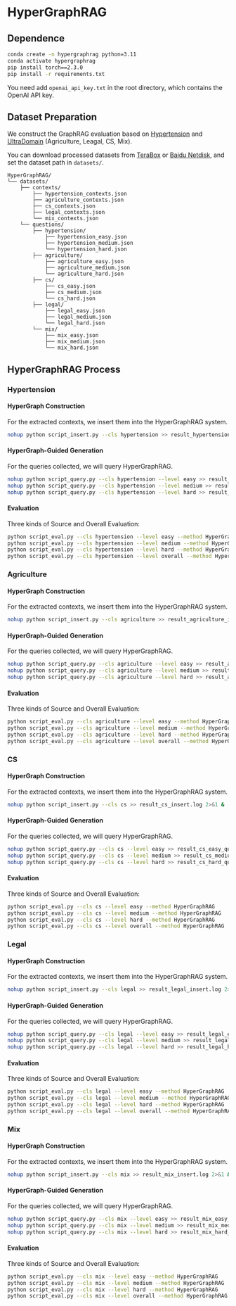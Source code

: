 # HyperGraphRAG

## Dependence
```bash
conda create -n hypergraphrag python=3.11
conda activate hypergraphrag
pip install torch==2.3.0
pip install -r requirements.txt
```
You need add ``openai_api_key.txt`` in the root directory, which contains the OpenAI API key.

## Dataset Preparation

We construct the GraphRAG evaluation based on [Hypertension](https://academic.oup.com/eurheartj/article/45/38/3912/7741010?login=false) and [UltraDomain](https://huggingface.co/datasets/TommyChien/UltraDomain) (Agriculture, Leagal, CS, Mix).

You can download processed datasets from [TeraBox](https://1024terabox.com/s/1rICU6rM64Oezq60GoXJoJg) or [Baidu Netdisk](https://pan.baidu.com/s/1bSuazL0fhR_Xs2Mg1hxB6g?pwd=45c1), and set the dataset path in `datasets/`.

```
HyperGraphRAG/
└── datasets/
    ├── contexts/   
        ├── hypertension_contexts.json   
        ├── agriculture_contexts.json    
        ├── cs_contexts.json                  
        ├── legal_contexts.json                    
        └── mix_contexts.json    
    └── questions/           
        ├── hypertension/                     
            ├── hypertension_easy.json            
            ├── hypertension_medium.json         
            └── hypertension_hard.json     
        ├── agriculture/                     
            ├── agriculture_easy.json            
            ├── agriculture_medium.json         
            └── agriculture_hard.json 
        ├── cs/                     
            ├── cs_easy.json            
            ├── cs_medium.json         
            └── cs_hard.json 
        ├── legal/                     
            ├── legal_easy.json            
            ├── legal_medium.json         
            └── legal_hard.json 
        └── mix/                     
            ├── mix_easy.json            
            ├── mix_medium.json         
            └── mix_hard.json                                 
```

## HyperGraphRAG Process

### Hypertension
#### HyperGraph Construction
For the extracted contexts, we insert them into the HyperGraphRAG system.
```bash
nohup python script_insert.py --cls hypertension >> result_hypertension_insert.log 2>&1 &
```
#### HyperGraph-Guided Generation
For the queries collected, we will query HyperGraphRAG.
```bash
nohup python script_query.py --cls hypertension --level easy >> result_hypertension_easy_query.log 2>&1 &
nohup python script_query.py --cls hypertension --level medium >> result_hypertension_medium_query.log 2>&1 &
nohup python script_query.py --cls hypertension --level hard >> result_hypertension_hard_query.log 2>&1 &
```
#### Evaluation
Three kinds of Source and Overall Evaluation:
```bash
python script_eval.py --cls hypertension --level easy --method HyperGraphRAG
python script_eval.py --cls hypertension --level medium --method HyperGraphRAG
python script_eval.py --cls hypertension --level hard --method HyperGraphRAG
python script_eval.py --cls hypertension --level overall --method HyperGraphRAG
```

### Agriculture
#### HyperGraph Construction
For the extracted contexts, we insert them into the HyperGraphRAG system.
```bash
nohup python script_insert.py --cls agriculture >> result_agriculture_insert.log 2>&1 &
```
#### HyperGraph-Guided Generation
For the queries collected, we will query HyperGraphRAG.
```bash
nohup python script_query.py --cls agriculture --level easy >> result_agriculture_easy_query.log 2>&1 &
nohup python script_query.py --cls agriculture --level medium >> result_agriculture_medium_query.log 2>&1 &
nohup python script_query.py --cls agriculture --level hard >> result_agriculture_hard_query.log 2>&1 &
```
#### Evaluation
Three kinds of Source and Overall Evaluation:
```bash
python script_eval.py --cls agriculture --level easy --method HyperGraphRAG
python script_eval.py --cls agriculture --level medium --method HyperGraphRAG
python script_eval.py --cls agriculture --level hard --method HyperGraphRAG
python script_eval.py --cls agriculture --level overall --method HyperGraphRAG
```

### CS
#### HyperGraph Construction
For the extracted contexts, we insert them into the HyperGraphRAG system.
```bash
nohup python script_insert.py --cls cs >> result_cs_insert.log 2>&1 &
```
#### HyperGraph-Guided Generation
For the queries collected, we will query HyperGraphRAG.
```bash
nohup python script_query.py --cls cs --level easy >> result_cs_easy_query.log 2>&1 &
nohup python script_query.py --cls cs --level medium >> result_cs_medium_query.log 2>&1 &
nohup python script_query.py --cls cs --level hard >> result_cs_hard_query.log 2>&1 &
```
#### Evaluation
Three kinds of Source and Overall Evaluation:
```bash
python script_eval.py --cls cs --level easy --method HyperGraphRAG
python script_eval.py --cls cs --level medium --method HyperGraphRAG
python script_eval.py --cls cs --level hard --method HyperGraphRAG
python script_eval.py --cls cs --level overall --method HyperGraphRAG
```

### Legal
#### HyperGraph Construction
For the extracted contexts, we insert them into the HyperGraphRAG system.
```bash
nohup python script_insert.py --cls legal >> result_legal_insert.log 2>&1 &
```
#### HyperGraph-Guided Generation
For the queries collected, we will query HyperGraphRAG.
```bash
nohup python script_query.py --cls legal --level easy >> result_legal_easy_query.log 2>&1 &
nohup python script_query.py --cls legal --level medium >> result_legal_medium_query.log 2>&1 &
nohup python script_query.py --cls legal --level hard >> result_legal_hard_query.log 2>&1 &
```
#### Evaluation
Three kinds of Source and Overall Evaluation:
```bash
python script_eval.py --cls legal --level easy --method HyperGraphRAG
python script_eval.py --cls legal --level medium --method HyperGraphRAG
python script_eval.py --cls legal --level hard --method HyperGraphRAG
python script_eval.py --cls legal --level overall --method HyperGraphRAG
```


### Mix
#### HyperGraph Construction
For the extracted contexts, we insert them into the HyperGraphRAG system.
```bash
nohup python script_insert.py --cls mix >> result_mix_insert.log 2>&1 &
```
#### HyperGraph-Guided Generation
For the queries collected, we will query HyperGraphRAG.
```bash
nohup python script_query.py --cls mix --level easy >> result_mix_easy_query.log 2>&1 &
nohup python script_query.py --cls mix --level medium >> result_mix_medium_query.log 2>&1 &
nohup python script_query.py --cls mix --level hard >> result_mix_hard_query.log 2>&1 &
```
#### Evaluation
Three kinds of Source and Overall Evaluation:
```bash
python script_eval.py --cls mix --level easy --method HyperGraphRAG
python script_eval.py --cls mix --level medium --method HyperGraphRAG
python script_eval.py --cls mix --level hard --method HyperGraphRAG
python script_eval.py --cls mix --level overall --method HyperGraphRAG
```





